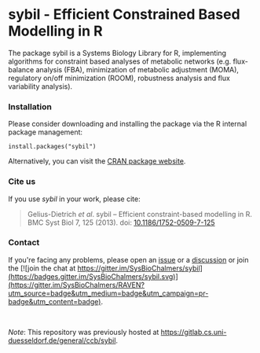 # sybil - Efficient Constrained Based Modelling in R

The package sybil is a Systems Biology Library for R, implementing algorithms for constraint based analyses of metabolic networks (e.g. flux-balance analysis (FBA), minimization of metabolic adjustment (MOMA), regulatory on/off minimization (ROOM), robustness analysis and flux variability analysis).

### Installation

Please consider downloading and installing the package via the R internal package management:
```
install.packages("sybil")
```
Alternatively, you can visit the [CRAN package website](https://CRAN.R-project.org/package=sybil).

### Cite us

If you use _sybil_ in your work, please cite:
> Gelius-Dietrich _et al_. sybil – Efficient constraint-based modelling in R. BMC Syst Biol 7, 125 (2013). doi: [10.1186/1752-0509-7-125](https://doi.org/10.1186/1752-0509-7-125)


### Contact

If you're facing any problems, please open an [issue](issues/new) or a [discussion](/discusions/new) or join the [![join the chat at https://gitter.im/SysBioChalmers/sybil](https://badges.gitter.im/SysBioChalmers/sybil.svg)](https://gitter.im/SysBioChalmers/RAVEN?utm_source=badge&utm_medium=badge&utm_campaign=pr-badge&utm_content=badge).

<br>

_Note_: This repository was previously hosted at https://gitlab.cs.uni-duesseldorf.de/general/ccb/sybil.
